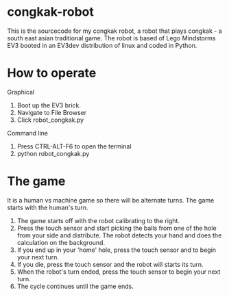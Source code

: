 # congkak-robot
This is the sourcecode for my congkak robot, a robot that plays congkak - a south east asian traditional game. 
The robot is based of Lego Mindstorms EV3 booted in an EV3dev distribution of linux and coded in Python.


# How to operate
Graphical
1. Boot up the EV3 brick.
2. Navigate to File Browser
3. Click robot_congkak.py

Command line
1. Press CTRL-ALT-F6 to open the terminal
2. python robot_congkak.py

# The game
It is a human vs machine game so there will be alternate turns. The game starts with the human's turn.
1. The game starts off with the robot calibrating to the right.
2. Press the touch sensor and start picking the balls from one of the hole from your side and distribute. The robot detects your hand and does the calculation on the background.
3. If you end up in your 'home' hole, press the touch sensor and to begin your next turn.
4. If you die, press the touch sensor and the robot will starts its turn.
5. When the robot's turn ended, press the touch sensor to begin your next turn.
6. The cycle continues until the game ends.



